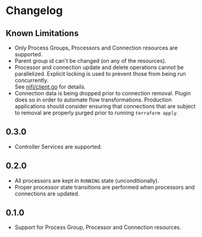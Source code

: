 # Changelog

## Known Limitations

- Only Process Groups, Processors and Connection resources are supported. 
- Parent group id can't be changed (on any of the resources).
- Processor and connection update and delete operations cannot be parallelized. 
  Explicit locking is used to prevent those from being run concurrently.   
  See [nifi/client.go](nifi/client.go) for details. 
- Connection data is being dropped prior to connection removal.
  Plugin does so in order to automate flow transformations. 
  Production applications should consider ensuring that connections that are subject to removal are properly purged
  prior to running `terraform apply`.  

## 0.3.0

- Controller Services are supported. 

## 0.2.0

- All processors are kept in `RUNNING` state (unconditionally).
- Proper processor state transitions are performed when processors and connections are updated.  

## 0.1.0

- Support for Process Group, Processor and Connection resources.
